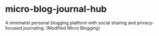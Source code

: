 # micro-blog-journal-hub
A minimalist personal blogging platform with social sharing and privacy-focused journaling. (Modified Micro Blogging)
